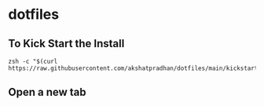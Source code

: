 # dotfiles
## To Kick Start the Install
```
zsh -c "$(curl https://raw.githubusercontent.com/akshatpradhan/dotfiles/main/kickstart.zsh)
```

## Open a new tab



```
```